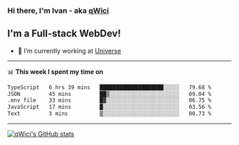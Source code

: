 ### Hi there, I'm Ivan - aka [qWici][website]

## I'm a Full-stack WebDev!
- 🔭 I’m currently working at [Universe][universe]

---

📊 **This week I spent my time on**
<!--START_SECTION:waka-->

```txt
TypeScript   6 hrs 39 mins   ████████████████████░░░░░   79.68 %
JSON         45 mins         ██▒░░░░░░░░░░░░░░░░░░░░░░   09.04 %
.env file    33 mins         █▓░░░░░░░░░░░░░░░░░░░░░░░   06.75 %
JavaScript   17 mins         █░░░░░░░░░░░░░░░░░░░░░░░░   03.56 %
Text         3 mins          ▒░░░░░░░░░░░░░░░░░░░░░░░░   00.73 %
```

<!--END_SECTION:waka-->

---

[![qWici's GitHub stats](https://github-readme-stats.vercel.app/api?username=qWici)](https://github.com/qWici/github-readme-stats)

[website]: https://devkucher.com
[twitter]: https://twitter.com/KucherDev
[linkedin]: https://www.linkedin.com/in/ivankucher
[universe]: https://universeapps.limited
